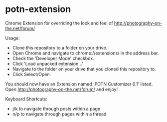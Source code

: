 # potn-extension
Chrome Extension for overriding the look and feel of http://photography-on-the.net/forum/

Usage:  
* Clone this repository to a folder on your drive.
* Open Chrome and navigate to chrome://extensions/ in the address bar.
* Check the 'Developer Mode' checkbox.
* Click 'Load unpacked extension...'
* Navigate to the folder on your drive that you cloned this repository to.
* Click Select/Open

You should now have an Extension named 'POTN Customizer 0.1' listed.  Open http://photography-on-the.net/forum/ and enjoy!


Keyboard Shortcuts:
* j/k to navigate through posts within a page
* n/p to navigate through pages within a thread

